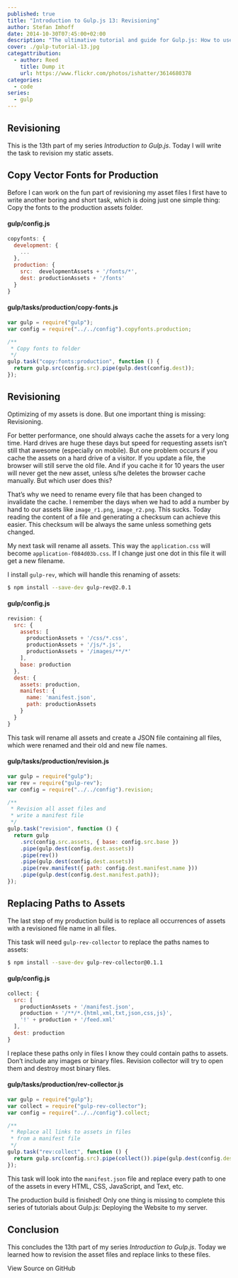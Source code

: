 ```yaml
---
published: true
title: "Introduction to Gulp.js 13: Revisioning"
author: Stefan Imhoff
date: 2014-10-30T07:45:00+02:00
description: "The ultimative tutorial and guide for Gulp.js: How to use revisioning to allow long caching of your assets and replace them  with hashed file names, that can be cache busted."
cover: ./gulp-tutorial-13.jpg
categattribution:
  - author: Reed
    title: Dump it
    url: https://www.flickr.com/photos/ishatter/3614680378
categories:
  - code
series:
  - gulp
---
```


## Revisioning

This is the 13th part of my series _Introduction to Gulp.js_. Today I will write the task to revision my static assets.

## Copy Vector Fonts for Production

Before I can work on the fun part of revisioning my asset files I first have to write another boring and short task, which is doing just one simple thing: Copy the fonts to the production assets folder.

#### gulp/config.js

```javascript
copyfonts: {
  development: {
    ...
  },
  production: {
    src:  developmentAssets + '/fonts/*',
    dest: productionAssets + '/fonts'
  }
}
```

#### gulp/tasks/production/copy-fonts.js

```javascript
var gulp = require("gulp");
var config = require("../../config").copyfonts.production;

/**
 * Copy fonts to folder
 */
gulp.task("copy:fonts:production", function () {
  return gulp.src(config.src).pipe(gulp.dest(config.dest));
});
```

## Revisioning

Optimizing of my assets is done. But one important thing is missing: Revisioning.

For better performance, one should always cache the assets for a very long time. Hard drives are huge these days but speed for requesting assets isn’t still that awesome (especially on mobile). But one problem occurs if you cache the assets on a hard drive of a visitor. If you update a file, the browser will still serve the old file. And if you cache it for 10 years the user will never get the new asset, unless s/he deletes the browser cache manually. But which user does this?

That’s why we need to rename every file that has been changed to invalidate the cache. I remember the days when we had to add a number by hand to our assets like `image_r1.png`, `image_r2.png`. This sucks. Today reading the content of a file and generating a checksum can achieve this easier. This checksum will be always the same unless something gets changed.

My next task will rename all assets. This way the `application.css` will become `application-f084d03b.css`. If I change just one dot in this file it will get a new filename.

I install `gulp-rev`, which will handle this renaming of assets:

```bash
$ npm install --save-dev gulp-rev@2.0.1
```

#### gulp/config.js

```javascript
revision: {
  src: {
    assets: [
      productionAssets + '/css/*.css',
      productionAssets + '/js/*.js',
      productionAssets + '/images/**/*'
    ],
    base: production
  },
  dest: {
    assets: production,
    manifest: {
      name: 'manifest.json',
      path: productionAssets
    }
  }
}
```

This task will rename all assets and create a JSON file containing all files, which were renamed and their old and new file names.

#### gulp/tasks/production/revision.js

```javascript
var gulp = require("gulp");
var rev = require("gulp-rev");
var config = require("../../config").revision;

/**
 * Revision all asset files and
 * write a manifest file
 */
gulp.task("revision", function () {
  return gulp
    .src(config.src.assets, { base: config.src.base })
    .pipe(gulp.dest(config.dest.assets))
    .pipe(rev())
    .pipe(gulp.dest(config.dest.assets))
    .pipe(rev.manifest({ path: config.dest.manifest.name }))
    .pipe(gulp.dest(config.dest.manifest.path));
});
```

## Replacing Paths to Assets

The last step of my production build is to replace all occurrences of assets with a revisioned file name in all files.

This task will need `gulp-rev-collector` to replace the paths names to assets:

```bash
$ npm install --save-dev gulp-rev-collector@0.1.1
```

#### gulp/config.js

```javascript
collect: {
  src: [
    productionAssets + '/manifest.json',
    production + '/**/*.{html,xml,txt,json,css,js}',
    '!' + production + '/feed.xml'
  ],
  dest: production
}
```

I replace these paths only in files I know they could contain paths to assets. Don’t include any images or binary files. Revision collector will try to open them and destroy most binary files.

#### gulp/tasks/production/rev-collector.js

```javascript
var gulp = require("gulp");
var collect = require("gulp-rev-collector");
var config = require("../../config").collect;

/**
 * Replace all links to assets in files
 * from a manifest file
 */
gulp.task("rev:collect", function () {
  return gulp.src(config.src).pipe(collect()).pipe(gulp.dest(config.dest));
});
```

This task will look into the `manifest.json` file and replace every path to one of the assets in every HTML, CSS, JavaScript, and Text, etc.

The production build is finished! Only one thing is missing to complete this series of tutorials about Gulp.js: Deploying the Website to my server.

## Conclusion

This concludes the 13th part of my series _Introduction to Gulp.js_. Today we learned how to revision the asset files and replace links to these files.

<MoreLink href="https://github.com/kogakure/gulp-tutorial">
  View Source on GitHub
</MoreLink>
